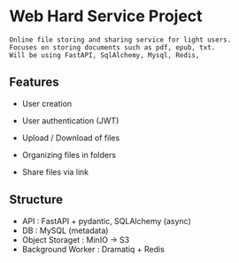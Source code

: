 # Web Hard Service Project

    Online file storing and sharing service for light users.
    Focuses on storing documents such as pdf, epub, txt.
    Will be using FastAPI, SqlAlchemy, Mysql, Redis,

## Features

- User creation

- User authentication (JWT)

- Upload / Download of files

- Organizing files in folders

- Share files via link

## Structure

- API : FastAPI + pydantic, SQLAlchemy (async)
- DB : MySQL (metadata)
- Object Storaget : MinIO -> S3
- Background Worker : Dramatiq + Redis

